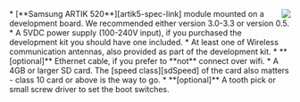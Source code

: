 <img style="float: right;padding-left: 10px;" src="/img/artik5/artik5.png">
* [**Samsung ARTIK 520**][artik5-spec-link] module mounted on a development board. We recommended either version 3.0-3.3 or version 0.5.
* A 5VDC power supply (100-240V input), if you purchased the development kit you should have one included.
* At least one of Wireless communication antennas, also provided as part of the development kit.
* **[optional]** Ethernet cable, if you prefer to **not** connect over wifi.
* A 4GB or larger SD card. The [speed class][sdSpeed] of the card also matters - class 10 card or above is the way to go.
* **[optional]** A tooth pick or small screw driver to set the boot switches.

[artik5-spec-link]:https://www.artik.io/hardware/artik-5
[sdSpeed]:https://en.wikipedia.org/wiki/Secure_Digital#Speed_class_rating
